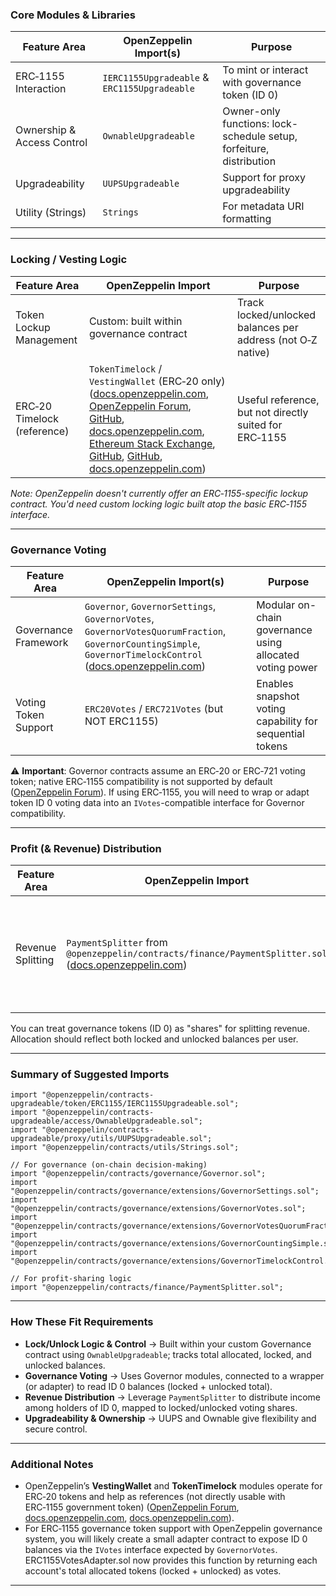 ### Core Modules & Libraries

| Feature Area               | OpenZeppelin Import(s)                       | Purpose                                                             |
| -------------------------- | -------------------------------------------- | ------------------------------------------------------------------- |
| ERC‑1155 Interaction       | `IERC1155Upgradeable` & `ERC1155Upgradeable` | To mint or interact with governance token (ID 0)                    |
| Ownership & Access Control | `OwnableUpgradeable`                         | Owner-only functions: lock-schedule setup, forfeiture, distribution |
| Upgradeability             | `UUPSUpgradeable`                            | Support for proxy upgradeability                                    |
| Utility (Strings)          | `Strings`                                    | For metadata URI formatting                                         |

---

### Locking / Vesting Logic

| Feature Area                | OpenZeppelin Import                                                                                                                                                                                                                                                                                                                                                                                                                                                                                                                                                                                                                                                                                                                                                                                                                                                                                                                                                                          | Purpose                                                     |
| --------------------------- | -------------------------------------------------------------------------------------------------------------------------------------------------------------------------------------------------------------------------------------------------------------------------------------------------------------------------------------------------------------------------------------------------------------------------------------------------------------------------------------------------------------------------------------------------------------------------------------------------------------------------------------------------------------------------------------------------------------------------------------------------------------------------------------------------------------------------------------------------------------------------------------------------------------------------------------------------------------------------------------------- | ----------------------------------------------------------- |
| Token Lockup Management     | Custom: built within governance contract                                                                                                                                                                                                                                                                                                                                                                                                                                                                                                                                                                                                                                                                                                                                                                                                                                                                                                                                                     | Track locked/unlocked balances per address (not O‑Z native) |
| ERC‑20 Timelock (reference) | `TokenTimelock` / `VestingWallet` (ERC‑20 only) ([docs.openzeppelin.com](https://docs.openzeppelin.com/contracts/4.x/api/finance?utm_source=chatgpt.com), [OpenZeppelin Forum](https://forum.openzeppelin.com/t/erc1155-as-governance-token/38619?utm_source=chatgpt.com), [GitHub](https://github.com/OpenZeppelin/openzeppelin-contracts/blob/master/contracts/governance/Governor.sol?utm_source=chatgpt.com), [docs.openzeppelin.com](https://docs.openzeppelin.com/contracts/4.x/governance?utm_source=chatgpt.com), [Ethereum Stack Exchange](https://ethereum.stackexchange.com/questions/114390/creating-a-multi-use-timelock-contract?utm_source=chatgpt.com), [GitHub](https://github.com/binodnp/openzeppelin-solidity/blob/master/docs/TokenVesting.md?utm_source=chatgpt.com), [GitHub](https://github.com/dmitri-ross/protocol-contracts?utm_source=chatgpt.com), [docs.openzeppelin.com](https://docs.openzeppelin.com/contracts/4.x/api/token/ERC20?utm_source=chatgpt.com)) | Useful reference, but not directly suited for ERC‑1155      |

*Note: OpenZeppelin doesn't currently offer an ERC‑1155-specific lockup contract. You'd need custom locking logic built atop the basic ERC‑1155 interface.*

---

### Governance Voting

| Feature Area         | OpenZeppelin Import(s)                                                                                                                                                                                                                           | Purpose                                                  |
| -------------------- | ------------------------------------------------------------------------------------------------------------------------------------------------------------------------------------------------------------------------------------------------ | -------------------------------------------------------- |
| Governance Framework | `Governor`, `GovernorSettings`, `GovernorVotes`, `GovernorVotesQuorumFraction`, `GovernorCountingSimple`, `GovernorTimelockControl` ([docs.openzeppelin.com](https://docs.openzeppelin.com/contracts/4.x/api/governance?utm_source=chatgpt.com)) | Modular on-chain governance using allocated voting power |
| Voting Token Support | `ERC20Votes` / `ERC721Votes` (but NOT ERC1155)                                                                                                                                                                                                   | Enables snapshot voting capability for sequential tokens |

⚠️ **Important**: Governor contracts assume an ERC‑20 or ERC‑721 voting token; native ERC‑1155 compatibility is not supported by default ([OpenZeppelin Forum](https://forum.openzeppelin.com/t/erc1155-as-governance-token/38619?utm_source=chatgpt.com)). If using ERC‑1155, you will need to wrap or adapt token ID 0 voting data into an `IVotes`-compatible interface for Governor compatibility.

---

### Profit (& Revenue) Distribution

| Feature Area      | OpenZeppelin Import                                                                                                                                                                    | Purpose                                                                      |
| ----------------- | -------------------------------------------------------------------------------------------------------------------------------------------------------------------------------------- | ---------------------------------------------------------------------------- |
| Revenue Splitting | `PaymentSplitter` from `@openzeppelin/contracts/finance/PaymentSplitter.sol` ([docs.openzeppelin.com](https://docs.openzeppelin.com/contracts/4.x/api/finance?utm_source=chatgpt.com)) | Distributes income (ETH or ERC‑20 tokens) pro-rata based on share allocation |

You can treat governance tokens (ID 0) as "shares" for splitting revenue. Allocation should reflect both locked and unlocked balances per user.

---

### Summary of Suggested Imports

```solidity
import "@openzeppelin/contracts-upgradeable/token/ERC1155/IERC1155Upgradeable.sol";
import "@openzeppelin/contracts-upgradeable/access/OwnableUpgradeable.sol";
import "@openzeppelin/contracts-upgradeable/proxy/utils/UUPSUpgradeable.sol";
import "@openzeppelin/contracts/utils/Strings.sol";

// For governance (on-chain decision-making)
import "@openzeppelin/contracts/governance/Governor.sol";
import "@openzeppelin/contracts/governance/extensions/GovernorSettings.sol";
import "@openzeppelin/contracts/governance/extensions/GovernorVotes.sol";
import "@openzeppelin/contracts/governance/extensions/GovernorVotesQuorumFraction.sol";
import "@openzeppelin/contracts/governance/extensions/GovernorCountingSimple.sol";
import "@openzeppelin/contracts/governance/extensions/GovernorTimelockControl.sol";

// For profit-sharing logic
import "@openzeppelin/contracts/finance/PaymentSplitter.sol";
```

---

### How These Fit  Requirements

- **Lock/Unlock Logic & Control** → Built within your custom Governance contract using `OwnableUpgradeable`; tracks total allocated, locked, and unlocked balances.
- **Governance Voting** → Uses Governor modules, connected to a wrapper (or adapter) to read ID 0 balances (locked + unlocked total).
- **Revenue Distribution** → Leverage `PaymentSplitter` to distribute income among holders of ID 0, mapped to locked/unlocked voting shares.
- **Upgradeability & Ownership** → UUPS and Ownable give flexibility and secure control.

---

### Additional Notes

- OpenZeppelin’s **VestingWallet** and **TokenTimelock** modules operate for ERC‑20 tokens and help as references (not directly usable with ERC‑1155 government token) ([OpenZeppelin Forum](https://forum.openzeppelin.com/t/how-to-use-tokentimelock-sol-to-lock-up-tokens/738?utm_source=chatgpt.com), [docs.openzeppelin.com](https://docs.openzeppelin.com/contracts/4.x/api/finance?utm_source=chatgpt.com), [docs.openzeppelin.com](https://docs.openzeppelin.com/contracts/4.x/api/governance?utm_source=chatgpt.com)).
- For ERC‑1155 governance token support with OpenZeppelin governance system, you will likely create a small adapter contract to expose ID 0 balances via the `IVotes` interface expected by `GovernorVotes`. ERC1155VotesAdapter.sol now provides this function by returning each account's total allocated tokens (locked + unlocked) as votes.

---

